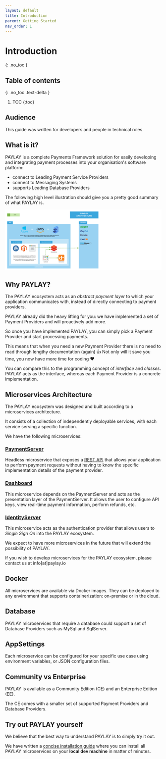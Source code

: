 ```yaml
---
layout: default
title: Introduction
parent: Getting Started
nav_order: 1
---
```

# Introduction
{: .no_toc }

## Table of contents
{: .no_toc .text-delta }

1. TOC
{:toc}

## Audience
This guide was written for developers and people in technical roles. 

## What is it?

PAYLAY is a complete Payments Framework solution for easily developing and integrating payment processes into your organisation's software platform:
- connect to Leading Payment Service Providers
- connect to Messaging Systems
- supports Leading Database Providers

The following high level illustration should give you a pretty good summary of what PAYLAY is.

![alt text](/images/diagrams/architecture-summary.png "OpenID Connect logo")

## Why PAYLAY?
The PAYLAY ecosystem acts as an *abstract payment layer* to which your application communicates with, instead of directly connecting to payment providers.

PAYLAY already did the heavy lifting for you: we have implemented a set of Payment Providers and will proactively add more.

So once you have implemented PAYLAY, you can simply pick a Payment Provider and start processing payments.

This means that when you need a new Payment Provider there is no need to read through lengthy documentation (again) 👍 Not only will it save you time, you now have more time for coding ❤️

You can compare this to the programming concept of _interface_ and _classes_. PAYLAY acts as the interface, whereas each Payment Provider is a concrete implementation.

## Microservices Architecture
The PAYLAY ecosystem was designed and built according to a microservices architecture.

It consists of a collection of independently deployable services, with each service serving a specific function.

We have the following microservices:

### [PaymentServer](/paymentserver)
Headless microservice that exposes a [REST API](/paymentserver/rest-api) that allows your application to perform payment requests without having to know the specific implementation details of the payment provider.

### [Dashboard](/dashboard)
This microservice depends on the PaymentServer and acts as the presentation layer of the PaymentServer. It allows the user to configure API keys, view real-time payment information, perform refunds, etc.

### [IdentityServer](/identityserver)
This microservice acts as the authentication provider that allows users to _Single Sign On_ into the PAYLAY ecosystem.

We expect to have more microservices in the future that will extend the possibility of PAYLAY.

If you wish to develop microservices for the PAYLAY ecosystem, please contact us at info[at]paylay.io

## Docker
All microservices are available via Docker images. They can be deployed to any environment that supports containerization: on-premise or in the cloud.

## Database
PAYLAY microservices that require a database could support a set of Database Providers such as MySql and SqlServer.

## AppSettings
Each microservice can be configured for your specific use case using environment variables, or JSON configuration files.

## Community vs Enterprise
PAYLAY is available as a Community Edition (CE) and an Enterprise Edition (EE).

The CE comes with a smaller set of supported Payment Providers and Database Providers.

## Try out PAYLAY yourself
We believe that the best way to understand PAYLAY is to simply try it out.

We have written a [concise installation guide](/getting-started/install-paylay-ce) where you can install all PAYLAY microservices on your **local dev machine** in matter of minutes.